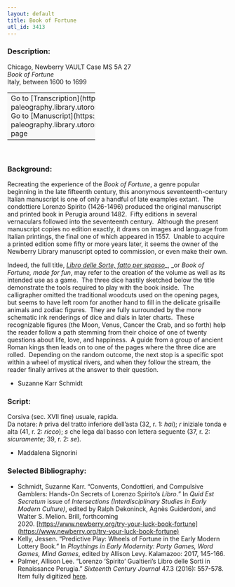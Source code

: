 ```yaml
---
layout: default
title: Book of Fortune
utl_id: 3413
---
```


### Description:

Chicago, Newberry VAULT Case MS 5A 27<br>
_Book of Fortune_<br>
Italy, between 1600 to 1699

<table border="0.5" cellpadding="1" cellspacing="1" style="width: 200px; background-color:#F8F8F8;"><tbody><tr><td>Go to [Transcription](https://italian-paleography.library.utoronto.ca/content/transcript_IP_069)<br>
Go to [Manuscript](https://italian-paleography.library.utoronto.ca/islandora/object/italianpaleography%3AIP_069) page</td></tr></tbody></table> 

### Background:

Recreating the experience of the _Book of Fortune_, a genre popular beginning in the late fifteenth century, this anonymous seventeenth-century Italian manuscript is one of only a handful of late examples extant.  The condottiere Lorenzo Spirito (1426-1496) produced the original manuscript and printed book in Perugia around 1482.  Fifty editions in several vernaculars followed into the seventeenth century.  Although the present manuscript copies no edition exactly, it draws on images and language from Italian printings, the final one of which appeared in 1557.  Unable to acquire a printed edition some fifty or more years later, it seems the owner of the Newberry Library manuscript opted to commission, or even make their own.

Indeed, the full title, [_Libro delle Sorte, fatto per spasso_](http://collections.carli.illinois.edu/cdm/ref/collection/nby_dig/id/25603%20(Opens%20in%20a%20new%20window))_, _or _Book of Fortune, made for fun_, may refer to the creation of the volume as well as its intended use as a game.  The three dice hastily sketched below the title demonstrate the tools required to play with the book inside.  The calligrapher omitted the traditional woodcuts used on the opening pages, but seems to have left room for another hand to fill in the delicate grisaille animals and zodiac figures.  They are fully surrounded by the more schematic ink renderings of dice and dials in later charts.  These recognizable figures (the Moon, Venus, Cancer the Crab, and so forth) help the reader follow a path stemming from their choice of one of twenty questions about life, love, and happiness.  A guide from a group of ancient Roman kings then leads on to one of the pages where the three dice are rolled.  Depending on the random outcome, the next stop is a specific spot within a wheel of mystical rivers, and when they follow the stream, the reader finally arrives at the answer to their question.

- Suzanne Karr Schmidt

### Script:

Corsiva (sec. XVII fine) usuale, rapida.<br>
Da notare: _h_ priva del tratto inferiore dell’asta (32, r. 1: _hai_); _r_ iniziale tonda e alta (41, r. 2: _ricco_); _s_ che lega dal basso con lettera seguente (37, r. 2: _sicuramente_; 39, r. 2: _se_).<br>
- Maddalena Signorini

### Selected Bibliography:

- Schmidt, Suzanne Karr. “Convents, Condottieri, and Compulsive Gamblers: Hands-On Secrets of Lorenzo Spirito’s _Libro._” In _Quid Est Secretum_ issue of _Intersections (Interdisciplinary Studies in Early Modern Culture)_, edited by Ralph Dekoninck, Agnès Guiderdoni, and Walter S. Melion. Brill, forthcoming 2020. [https://www.newberry.org/try-your-luck-book-fortune](https://www.newberry.org/try-your-luck-book-fortune)<br>
- Kelly, Jessen. “Predictive Play: Wheels of Fortune in the Early Modern Lottery Book.” In _Playthings in Early Modernity: Party Games, Word Games, Mind Games_, edited by Allison Levy. Kalamazoo: 2017, 145-166.<br>
- Palmer, Allison Lee. “Lorenzo ‘Spirito’ Gualtieri’s Libro delle Sorti in Renaissance Perugia.” _Sixteenth Century Journal_ 47.3 (2016): 557-578.<br>
Item fully digitized [here](http://collections.carli.illinois.edu/cdm/ref/collection/nby_dig/id/25603). 

